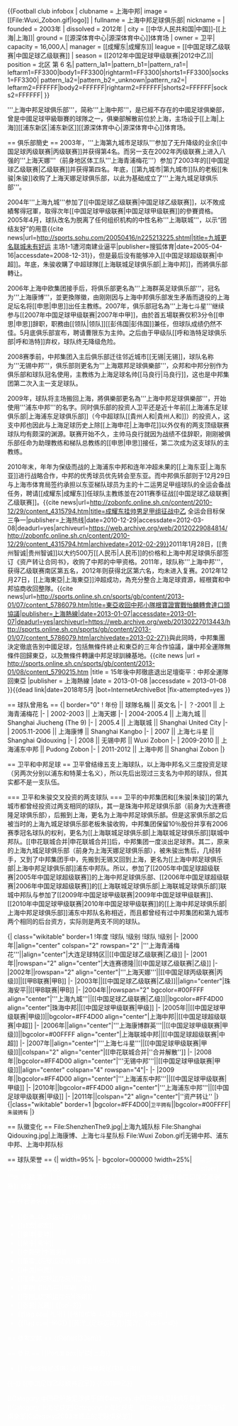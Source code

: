 {{Football club infobox |
  clubname =  上海中邦|
  image    =  [[File:Wuxi_Zobon.gif|logo]] | 
  fullname = 上海中邦足球俱乐部|
  nickname = |
  founded  = 2003年  |
  dissolved = 2012年  |
  city = [[中华人民共和国|中国]]-[[上海|上海]]|
  ground   = [[源深体育中心|源深体育中心]]体育场 |
  owner = 卫平| 
  capacity = 16,000人|
  manager  = [[成耀东|成耀东]]|
  league   = [[中国足球乙级联赛|中国足球乙级联赛]] |
  season   = [[2012年中国足球甲级联赛|2012中乙]]|
  position =  北区 第 6 名|
  pattern_la1=|pattern_b1=|pattern_ra1=|
  leftarm1=FF3300|body1=FF3300|rightarm1=FF3300|shorts1=FF3300|socks1=FF3300|
  pattern_la2=|pattern_b2=_unknown|pattern_ra2=|
  leftarm2=FFFFFF|body2=FFFFFF|rightarm2=FFFFFF|shorts2=FFFFFF|socks2=FFFFFF|
}}

'''上海中邦足球俱乐部'''，简称'''上海中邦'''，是已經不存在的中國足球俱樂部，曾是中國足球甲級聯賽的球隊之一，俱樂部解散前位於上海，主场设于[[上海|上海]][[浦东新区|浦东新区]][[源深体育中心|源深体育中心]]体育场。

== 俱乐部簡史 ==
2003年，'''上海第九城市足球队'''参加了无升降级的业余[[中国足球丙级联赛|丙级联赛]]并获得第4名。而另一支在2002年丙级联赛上进入八强的'''上海天娜'''（前身地区体工队'''上海青浦梅花'''）参加了2003年的[[中国足球乙级联赛|乙级联赛]]并获得第四名。年底，[[第九城市|第九城市]]队的老板[[朱骏|朱骏]]收购了上海天娜足球俱乐部，以此为基础成立了'''上海九城足球俱乐部'''。

2004年'''上海九城'''参加了[[中国足球乙级联赛|中国足球乙级联赛]]，以不敗成績奪得冠軍，取得次年[[中国足球甲级联赛|中国足球甲级联赛]]的參賽資格。2005年4月，球队改名为脱离了任何组织机构的中性名称'''上海联城'''，以示“团结友好”的用意<ref>{{cite news|url=http://sports.sohu.com/20050416/n225213225.shtml|title=九城更名联城未有好运 主场1-1遭河南建业逼平|publisher=搜狐体育|date=2005-04-16|accessdate=2008-12-31}}</ref>，但是最后没有能够冲入[[中国足球超级联赛|中超]]。年底，朱骏收購了中超球隊[[上海联城足球俱乐部|上海中邦]]，而將俱乐部轉让。

2006年上海中欧集团接手后，将俱乐部更名為'''上海群英足球俱乐部'''，冠名为'''上海康博'''，並更換隊徽，由刚刚因与上海中邦俱乐部发生矛盾而退役的上海足坛名将[[申思|申思]]出任主教练。2007年，俱乐部冠名為'''上海七斗星'''继续参与[[2007年中国足球甲级联赛|2007年中甲]]，由於首五場联赛仅积3分令[[申思|申思]]辞职，职務由[[领队|领队]][[彭伟国|彭伟国]]兼任，但球队成绩仍然不佳。5月底俱乐部宣布，聘请曹限东为主帅。之后由于甲级队[[呼和浩特足球俱乐部|呼和浩特]]弃权，球队终无降级危险。

2008赛季前，中邦集团入主后俱乐部迁往邻近城市[[无锡|无锡]]，球队名称为'''无锡中邦'''，俱乐部则更名为'''上海眾邦足球俱樂部'''，众邦和中邦分别作为俱乐部和球队冠名使用，主教练为上海足球名帅[[马良行|马良行]]，这也是中邦集团第二次入主一支足球队。

2009年，球队将主场搬回上海，將俱樂部更名為'''上海中邦足球俱樂部'''，开始使用'''浦东中邦'''的名字。同时俱乐部的投资人卫平还是近十年前[[上海浦东足球俱乐部|上海浦东足球俱乐部]]（今中超球队[[貴州人和|貴州人和]]）的投资人，这支中邦也因此与上海足球历史上除[[上海申花|上海申花]]以外仅有的两支顶级联赛球队均有颇深的渊源。联赛开始不久，主帅马良行就因为战绩不佳辞职，刚刚被俱乐部任命为助理教练和梯队总教练的[[申思|申思]]接任，第二次成为这支球队的主教练。

2010年末，年年为保级而战的上海浦东中邦和连年冲超未果的[[上海东亚|上海东亚]]进行战略合作，中邦的优秀球员优先转会至东亚。而中邦俱乐部则于12月29日与上海市体育局签约承担以东亚梯队球员为主的十二运男足甲组球队的全运会备战任务，聘请[[成耀东|成耀东]]任球队主教练並在2011赛季征战[[中国足球乙级联赛|乙级联赛]]。<ref>{{cite news|url=http://zobonfc.online.sh.cn/content/2010-12/29/content_4315794.htm|title=成耀东挂帅男足甲组征战中乙 全运会目标保三争一|publisher=上海热线|date=2010-12-29|accessdate=2012-03-08|deadurl=yes|archiveurl=https://web.archive.org/web/20120229084814/http://zobonfc.online.sh.cn/content/2010-12/29/content_4315794.htm|archivedate=2012-02-29}}</ref>2011年1月28日，[[贵州智诚|贵州智诚]]以大约500万[[人民币|人民币]]的价格和上海中邦足球俱乐部签订《资产转让合同书》，收购了中邦的中甲资格。2011年，球队称'''上海中邦'''，获得乙级联赛南区第五名，2012年则获得北区第六名，均未进入复赛。2012年12月27日，[[上海東亞|上海東亞]]沖超成功，為充分整合上海足球資源，經根寶和中邦協商收回整隊。<ref>{{cite news|url=http://sports.online.sh.cn/sports/gb/content/2013-01/07/content_5786079.htm|title=東亞收回中邦小隊根寶證實戰怡麟轉會達口頭協議|publisher=上海熱線|date=2013-01-07|accessdate=2013-01-07|deadurl=yes|archiveurl=https://web.archive.org/web/20130227013443/http://sports.online.sh.cn/sports/gb/content/2013-01/07/content_5786079.htm|archivedate=2013-02-27}}</ref>與此同時，中邦集團決定徹底告別中國足球，包括無條件終止和東亞的三年合作協議，讓中邦全運隊無條件回歸東亞，以及無條件轉讓中邦足球訓練基地。<ref>{{cite news |url = http://sports.online.sh.cn/sports/gb/content/2013-01/08/content_5790215.htm |title = 15年後中邦徹底退出足壇衛平：中邦全運隊回東亞 |publisher = 上海熱線 |date = 2013-01-08 |accessdate = 2013-01-08 }}{{dead link|date=2018年5月 |bot=InternetArchiveBot |fix-attempted=yes }}</ref>

== 球队曾用名 ==
{| border="0"
! 年份 || 球隊名稱 || 英文名 
|-
| ？-2001 || 上海青浦梅花
|- 
| 2002-2003 || 上海天娜
|- 
| 2004-2005.4 || 上海九城 || Shanghai Jiucheng (The 9)
|-
| 2005.4 || 上海联城 || Shanghai United City
|-
| 2005.11-2006 || 上海康博 || Shanghai Kangbo
|-
| 2007 || 上海七斗星 || Shanghai Qidouxing
|-
| 2008 || 无锡中邦 || Wuxi Zobon
|-
| 2009-2010 || 上海浦东中邦 || Pudong Zobon
|-
| 2011-2012 || 上海中邦 || Shanghai Zobon
|}

== 卫平和中邦足球 ==
卫平曾结缘五支上海球队，以上海中邦名义三度投资足球（另两次分别以浦东和特莱士名义），所以先后出现过三支名为中邦的球队，但其实都不是一支队伍。

=== 卫平和朱骏交叉投资的两支球队 ===
卫平的中邦集团和[[朱骏|朱骏]]的第九城市都曾经投资过两支相同的球队，其一是珠海中邦足球俱乐部（前身为大连赛德隆足球俱乐部），后搬到上海，更名为上海中邦足球俱乐部。但是这家俱乐部之后被当时的上海九城足球俱乐部老板朱骏收购，中邦集团保留10％股份并享有2006赛季冠名球队的权利，更名为[[上海联城足球俱乐部|上海联城足球俱乐部]]联城中邦队。[[申花联城合并|申花联城合并]]后，中邦集团一度淡出足球界。其二，原来的上海九城足球俱乐部（前身为上海天娜足球俱乐部），被朱骏出售后，几经转手，又到了中邦集团手中，先搬到无锡又回到上海，更名为[[上海中邦足球俱乐部|上海中邦足球俱乐部]]浦东中邦队。所以，参加了[[2005年中国足球超级联赛|2005年中国足球超级联赛]]的上海中邦足球俱乐部、[[2006年中国足球超级联赛|2006年中国足球超级联赛]]的[[上海联城足球俱乐部|上海联城足球俱乐部]]联城中邦队与参加了[[2009年中国足球甲级联赛|2009年中国足球甲级联赛]]、[[2010年中国足球甲级联赛|2010年中国足球甲级联赛]]的[[上海中邦足球俱乐部|上海中邦足球俱乐部]]浦东中邦队名称相近，而且都曾经有过中邦集团和第九城市两个相同的后台资方，实际则是两支不同的球队。

{| class="wikitable" border=1
!年度
!球队
!级别
!球队
!级别
|-
|2000年||align="center" colspan="2" rowspan="2" |'''上海青浦梅花'''||align="center"|大连足球特区||[[中国足球乙级联赛|乙级]]
|-
|2001年||rowspan="2" align="center"|大连赛德隆||[[中国足球乙级联赛|乙级]]
|-
|2002年||rowspan="2" align="center"|'''上海天娜'''||[[中国足球丙级联赛|丙级]]||[[甲B联赛|甲B]]
|-
|2003年||[[中国足球乙级联赛|乙级]]||align="center"|珠海安平||[[甲B联赛|甲B]]
|-
|2004年||rowspan="2" bgcolor=#00FFFF align="center"|'''上海九城'''||[[中国足球乙级联赛|乙级]]||bgcolor=#FF4D00 align="center"|珠海中邦||[[中国足球甲级联赛|甲级]]
|-
|2005年||[[中国足球甲级联赛|甲级]]||bgcolor=#FF4D00 align="center"|上海中邦||[[中国足球超级联赛|中超]]
|-
|2006年||align="center"|'''上海康博群英'''||[[中国足球甲级联赛|甲级]]||bgcolor=#00FFFF align="center"|上海联城中邦||[[中国足球超级联赛|中超]]
|-
|2007年||align="center"|'''上海七斗星'''||[[中国足球甲级联赛|甲级]]||colspan="2" align="center"|[[申花联城合并|''合并解散'']]
|-
|2008年||bgcolor=#FF4D00 align="center"|'''无锡中邦'''||[[中国足球甲级联赛|甲级]]||align="center" colspan="4" rowspan="4"|-
|-
|2009年||bgcolor=#FF4D00 align="center"|'''上海浦东中邦'''||[[中国足球甲级联赛|甲级]]
|-
|2010年||bgcolor=#FF4D00 align="center"|'''上海浦东中邦'''||[[中国足球甲级联赛|甲级]]
|-
|2011年||colspan="2" align="center"|''资产转让''
|}
{|class="wikitable" border=1
|bgcolor=#FF4D00|<small>卫平拥有</small>||bgcolor=#00FFFF|<small>朱骏拥有</small>
|}

== 队徽变化 ==
<gallery>
File:ShenzhenThe9.jpg|上海九城队标
File:Shanghai Qidouxing.jpg|上海康博、上海七斗星队标
File:Wuxi Zobon.gif|无锡中邦、浦东中邦、上海中邦队标
</gallery>

== 球队荣誉 ==
{| width=95%
|- bgcolor=000000
!width=25%|<font color="white"> '''榮譽'''
!width=5%|<font color="white"> '''次數'''
!width=65%|<font color="white"> '''年度'''
|-
!colspan=6 bgcolor=silver| '''本 土 联 赛'''
|- bgcolor=#dcdcdc
| '''[[中国足球乙级联赛|中国足球乙级联赛]] 冠軍'''
|align=center|'''1'''
| 2004年
|}

== 往昔著名球员 ==
{{col-begin}}
{{col-3}}
* [[张勇_(足球运动员)|张勇]]
* [[祁宏|祁宏]]
* [[姜坤|姜坤]]
* [[荣宇|荣宇]]
* [[李毅男|李毅男]]
* [[董雷_(足球运动员)|董雷]]
{{col-3}}
* [[申思|申思]]
* [[江津_(足球运动员)|江津]]
* [[李明_(1975年)|李明（小）]]
* [[陈刚_(足球运动员)|陈刚]]
* [[张晨|张晨]]
{{col-3}}
* {{flagicon|PER}} [[弗拉维奥·马艾斯德里|马艾斯德里]]
* {{flagicon|HKG}} [[黄洋_(足球运动员)|黃洋]]
{{col-end}}

== 参考文献 ==
{{Reflist|30em}}

== 參見 ==
{{Portal box|足球|上海}}
* [[上海联城足球俱乐部|上海联城足球俱乐部]]

{{-}}
{{中国足球乙级联赛冠军}}
{{2011中乙}}

[[Category:中国已解散足球俱乐部|Category:中国已解散足球俱乐部]]
[[Category:上海足球史|Category:上海足球史]]
[[Category:2003年建立的足球俱樂部|Category:2003年建立的足球俱樂部]]